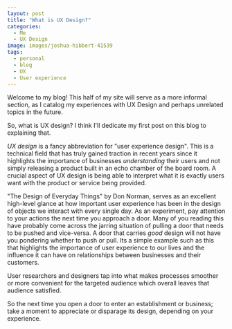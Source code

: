 ```yaml
---
layout: post
title: "What is UX Design?"
categories:
  - Me
  - UX Design
image: images/joshua-hibbert-41539
tags:
  - personal
  - blog
  - UX
  - User experience
---
```


Welcome to my blog!  This half of my site will serve as a more informal section, as I catalog my experiences with UX Design and perhaps unrelated topics in the future.

So, what is UX design?  I think I'll dedicate my first post on this blog to explaining that.

*UX design* is a fancy abbreviation for "user experience design".  This is a technical field that has truly gained traction in recent years since it highlights the importance of businesses _understanding_ their users and not simply releasing a product built in an echo chamber of the board room.  A crucial aspect of UX design is being able to interpret what it is exactly users want with the product or service being provided.  

"The Design of Everyday Things" by Don Norman, serves as an excellent high-level glance at how important user experience has been in the design of objects we interact with every single day. As an experiment, pay attention to your actions the next time you approach a door. Many of you reading this have probably come across the jarring situation of pulling a door that needs to be pushed and vice-versa. A door that carries _good_ design will not have you pondering whether to push or pull.  Its a simple example such as this that highlights the importance of user experience to our lives and the influence it can have on relationships between businesses and their customers.

User researchers and designers tap into what makes processes smoother or more convenient for the targeted audience which overall leaves that audience satisfied.

So the next time you open a door to enter an establishment or business; take a moment to appreciate or disparage its design, depending on your experience.    
